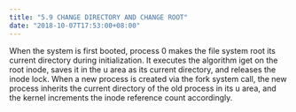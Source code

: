 ```yaml
---
title: "5.9 CHANGE DIRECTORY AND CHANGE ROOT"
date: "2018-10-07T17:53:00+08:00"
---
```


When the system is first booted, process 0 makes the file system root its current
directory during initialization. It executes the algorithm iget on the root inode,
saves it in the u area as its current directory, and releases the inode lock. When a
new process is created via the fork system call, the new process inherits the current
directory of the old process in its u area, and the kernel increments the inode
reference count accordingly.
